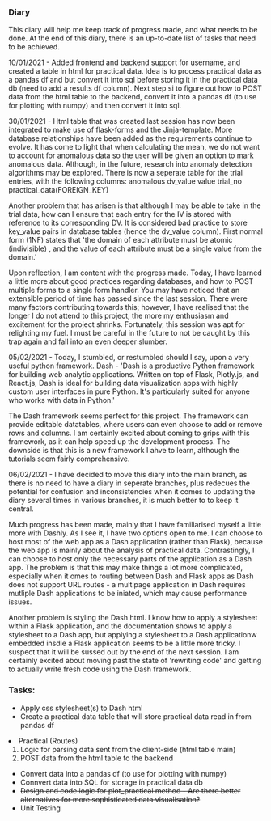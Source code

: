 ### Diary

This diary will help me keep track of progress made, and what needs to be done. At the end of this diary, there is an up-to-date list of tasks that need to be achieved.

10/01/2021 - Added frontend and backend support for username, and created a table in html for practical data. Idea is to process practical data as a pandas df and but convert it into sql before storing it in the practical data db (need to add a results df column).
             Next step si to figure out how to POST data from the html table to the backend, convert it into a pandas df (to use for plotting with numpy) and then convert it into sql.
        
30/01/2021 - Html table that was created last session has now been integrated to make use of flask-forms and the Jinja-template. More database relationships have been added as the requirements continue to evolve. It has come to light that when calculating the mean, we do not want to account for anomalous data so the user will be given an option to mark anomalous data. Although, in the future, research into anomaly detection algorithms may be explored. There is now a seperate table for the trial entries, with the following columns: anomalous dv_value value trial_no practical_data(FOREIGN_KEY)

Another problem that has arisen is that although I may be able to take in the trial data, how can I ensure that each entry for the IV is stored with reference to its corresponding DV. It is considered bad practice to store key_value pairs in database tables (hence the dv_value column). First normal form (1NF) states that 'the domain of each attribute must be atomic (indivisible) , and the value of each attribute must be a single value from the domain.'

Upon reflection, I am content with the progress made. Today, I have learned a little more about good practices regarding databases, and how to POST multiple forms to a single form handler. You may have noticed that an extensible period of time has passed since the last session. There were many factors contributing towards this; however, I have realised that the longer I do not attend to this project, the more my enthusiasm and excitement for the project shrinks. Fortunately, this session was apt for relighting my fuel. I must be careful in the future to not be caught by this trap again and fall into an even deeper slumber.

05/02/2021 - Today, I stumbled, or restumbled should I say, upon a very useful python framework. 
Dash - 'Dash is a productive Python framework for building web analytic applications. Written on top of Flask, Plotly.js, and React.js, Dash is ideal for building data visualization apps with highly custom user interfaces in pure Python. It's particularly suited for anyone who works with data in Python.'

The Dash framework seems perfect for this project. The framework can provide editable datatables, where users can even choose to add or remove rows and columns. I am certainly excited about coming to grips with this framework, as it can help speed up the development process. The downside is that this is a new framework I ahve to learn, although the tutorials seem fairly comprehensive.

06/02/2021 - I have decided to move this diary into the main branch, as there is no need to have a diary in seperate branches, plus redecues the potential for confusion and inconsistencies when it comes to updating the diary several times in various branches, it is much better to to keep it central.

Much progress has been made, mainly that I have familiarised myself a little more with Dashly. As I see it, I have two options open to me. I can choose to host most of the web app as a Dash application (rather than Flask), because the web app is mainly about the analysis of practical data. Contrastingly, I can choose to host only the necessary parts of the application as a Dash app. The problem is that this may make things a lot more complicated, especially when it omes to routing between Dash and Flask apps as Dash does not support URL routes - a multipage application in Dash requires mutliple Dash applications to be iniated, which may cause performance issues.

Another problem is styling the Dash html. I know how to apply a stylesheet within a Flask application, and the documentation shows to apply a stylesheet to a Dash app, but applying a stylesheet to a Dash applicationw embedded insdie a Flask application seems to be a little more tricky. I suspect that it will be sussed out by the end of the next session. I am certainly excited about moving past the state of 'rewriting code' and getting to actually write fresh code using the Dash framework.

### Tasks:
<ul>
  <li>Apply css stylesheet(s) to Dash html</li>
  <li>Create a practical data table that will store practical data read in from pandas df</li>
</ul>
  <li>Practical (Routes)
  <ol>
    <li>Logic for parsing data sent from the client-side (html table main)</li>
    <li>POST data from the html table to the backend</li>
  </ol></li>
<ul>  
  <li>Convert data into a pandas df (to use for plotting with numpy)</li>
  <li>Connvert data into SQL for storage in practical data db</li>
  <li><s>Design and code logic for plot_practical method - Are there better alternatives for more sophisticated data visualisation?</s></li>
  <li>Unit Testing</li>
</ul>
